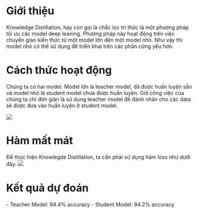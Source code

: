 <h1>Giới thiệu</h1>
<p>Knowledge Distillation, hay còn gọi là chắc lọc tri thức là một phương pháp tối ưu các model deep leaning. Phương pháp này hoạt động trên
việc chuyển giao kiến thức từ một model lớn đến một model nhỏ. Như vậy thì model nhỏ có thể sử dụng để triển khai trên các phần cứng yếu hơn.</p>

<h1>Cách thức hoạt động</h1>
<p>Chúng ta có hai model. Model lớn là teacher model, đã được huấn luyện sẵn và model nhỏ là student model chưa được huấn luyện. Giờ công việc
  của chúng ta chỉ đơn giản là sử dụng teacher model để đánh nhãn cho các data sẽ được đưa vào huấn luyện ở student model.</p>
<img src=https://github.com/loki-lab/knowledge_distillation_pytorch/assets/128866042/b1272ee9-2696-4f68-95aa-e644177e1e37>

<h1>Hàm mất mát</h1>
Để thực hiện Knowlegde Distillation, ta cần phải sử dụng hàm loss như dưới đây.
<img src=https://github.com/loki-lab/knowledge_distillation_pytorch/assets/128866042/59f5b302-653f-4d6f-a437-fc35777064aa>
<h1>Kết quả dự đoán</h1>
- Teacher Model: 94.4% accuracy 
- Student Model: 94.2% accuracy
